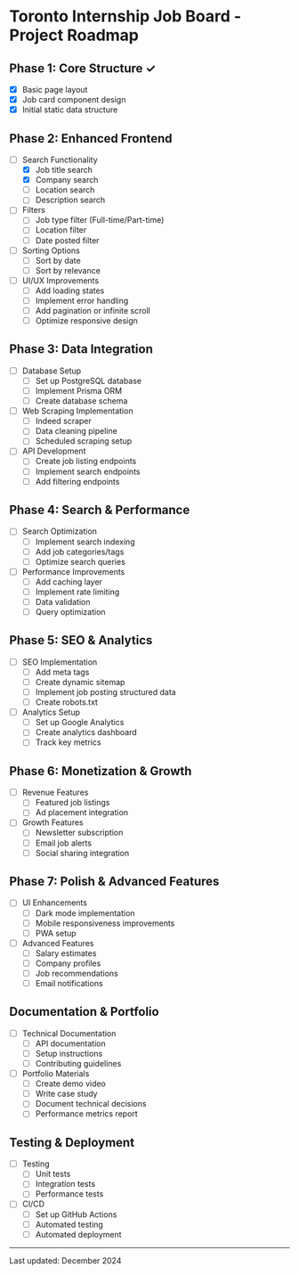 # Toronto Internship Job Board - Project Roadmap

## Phase 1: Core Structure ✓

- [x] Basic page layout
- [x] Job card component design
- [x] Initial static data structure

## Phase 2: Enhanced Frontend

- [ ] Search Functionality
  - [x] Job title search
  - [x] Company search
  - [ ] Location search
  - [ ] Description search
- [ ] Filters
  - [ ] Job type filter (Full-time/Part-time)
  - [ ] Location filter
  - [ ] Date posted filter
- [ ] Sorting Options
  - [ ] Sort by date
  - [ ] Sort by relevance
- [ ] UI/UX Improvements
  - [ ] Add loading states
  - [ ] Implement error handling
  - [ ] Add pagination or infinite scroll
  - [ ] Optimize responsive design

## Phase 3: Data Integration

- [ ] Database Setup
  - [ ] Set up PostgreSQL database
  - [ ] Implement Prisma ORM
  - [ ] Create database schema
- [ ] Web Scraping Implementation
  - [ ] Indeed scraper
  - [ ] Data cleaning pipeline
  - [ ] Scheduled scraping setup
- [ ] API Development
  - [ ] Create job listing endpoints
  - [ ] Implement search endpoints
  - [ ] Add filtering endpoints

## Phase 4: Search & Performance

- [ ] Search Optimization
  - [ ] Implement search indexing
  - [ ] Add job categories/tags
  - [ ] Optimize search queries
- [ ] Performance Improvements
  - [ ] Add caching layer
  - [ ] Implement rate limiting
  - [ ] Data validation
  - [ ] Query optimization

## Phase 5: SEO & Analytics

- [ ] SEO Implementation
  - [ ] Add meta tags
  - [ ] Create dynamic sitemap
  - [ ] Implement job posting structured data
  - [ ] Create robots.txt
- [ ] Analytics Setup
  - [ ] Set up Google Analytics
  - [ ] Create analytics dashboard
  - [ ] Track key metrics

## Phase 6: Monetization & Growth

- [ ] Revenue Features
  - [ ] Featured job listings
  - [ ] Ad placement integration
- [ ] Growth Features
  - [ ] Newsletter subscription
  - [ ] Email job alerts
  - [ ] Social sharing integration

## Phase 7: Polish & Advanced Features

- [ ] UI Enhancements
  - [ ] Dark mode implementation
  - [ ] Mobile responsiveness improvements
  - [ ] PWA setup
- [ ] Advanced Features
  - [ ] Salary estimates
  - [ ] Company profiles
  - [ ] Job recommendations
  - [ ] Email notifications

## Documentation & Portfolio

- [ ] Technical Documentation
  - [ ] API documentation
  - [ ] Setup instructions
  - [ ] Contributing guidelines
- [ ] Portfolio Materials
  - [ ] Create demo video
  - [ ] Write case study
  - [ ] Document technical decisions
  - [ ] Performance metrics report

## Testing & Deployment

- [ ] Testing
  - [ ] Unit tests
  - [ ] Integration tests
  - [ ] Performance tests
- [ ] CI/CD
  - [ ] Set up GitHub Actions
  - [ ] Automated testing
  - [ ] Automated deployment

---

Last updated: December 2024
